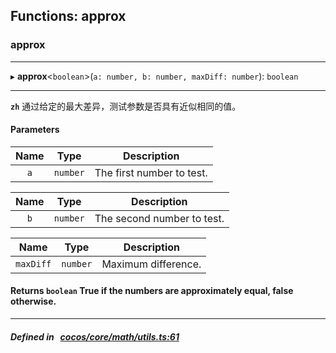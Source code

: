 ## Functions: approx

### approx


___
▸ **approx**<`boolean`\>(`a: number, b: number, maxDiff: number`): `boolean`
___



**`zh`** 通过给定的最大差异，测试参数是否具有近似相同的值。



#### Parameters

| Name | Type | Description |
| :------: | :------: | :------: |
| `a` | `number` | The first number to test.  |

| Name | Type | Description |
| :------: | :------: | :------: |
| `b` | `number` | The second number to test.  |

| Name | Type | Description |
| :------: | :------: | :------: |
| `maxDiff` | `number` | Maximum difference.  |


#### Returns `boolean` True if the numbers are approximately equal, false otherwise.

___


##### Defined in &nbsp;   [cocos/core/math/utils.ts:61](https://github.com/cocos-creator/engine/blob/c7bf6b8a9/cocos/core/math/utils.ts#L61)&nbsp;

